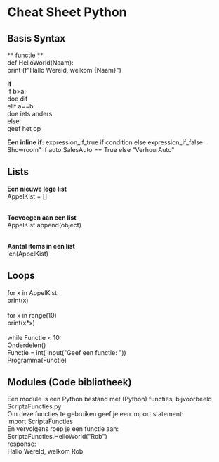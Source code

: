 # Cheat Sheet Python

## Basis Syntax
** functie **</br>
def HelloWorld(Naam):</br>
    print (f"Hallo Wereld, welkom {Naam}")</br>

**if**</br>
if b>a:</br>
    doe dit</br>
elif a==b:</br>
    doe iets anders</br>
else:</br>
    geef het op</br>

**Een inline if:**
expression_if_true if condition else expression_if_false   
Showroom" if auto.SalesAuto == True else "VerhuurAuto"   


## Lists
**Een nieuwe lege list**</br>
AppelKist = []</br>
</br>

**Toevoegen aan een list**</br>
AppelKist.append(object)</br>
</br>

**Aantal items in een list**</br>
len(AppelKist)</br>

## Loops
for x in AppelKist:</br> 
    print(x)</br>
</br>
for x in range(10)</br>
    print(x*x)</br>
</br>
while Functie < 10:</br>
    Onderdelen()</br>
    Functie = int( input("Geef een functie: "))</br>
    Programma(Functie)</br>

## Modules (Code bibliotheek)
Een module is een Python bestand met (Python) functies, bijvoorbeeld ScriptaFuncties.py</br>
Om deze functies te gebruiken geef je een import statement:</br>
import ScriptaFuncties</br>
En vervolgens roep je een functie aan:</br>
ScriptaFuncties.HelloWorld("Rob")</br>
response:</br>
Hallo Wereld, welkom Rob</br>
